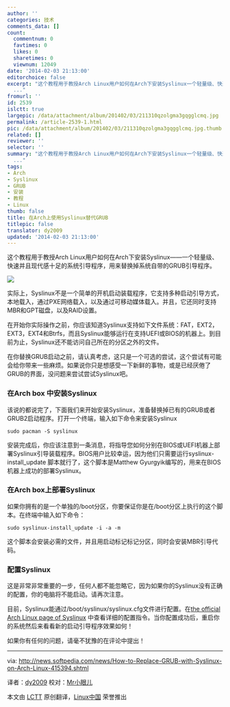 ```yaml
---
author: ''
categories: 技术
comments_data: []
count:
  commentnum: 0
  favtimes: 0
  likes: 0
  sharetimes: 0
  viewnum: 12049
date: '2014-02-03 21:13:00'
editorchoice: false
excerpt: "这个教程用于教授Arch Linux用户如何在Arch下安装Syslinux一个轻量级、快速并且现代感十足的系统引导程序，用来替换掉系统自带的GRUB引导程序。\r\n\r\n实际上，Syslinux不是一个简单的开机启动装载程序，它支持多种启动引
  ..."
fromurl: ''
id: 2539
islctt: true
largepic: /data/attachment/album/201402/03/211310qzolgma3gqgglcmq.jpg
permalink: /article-2539-1.html
pic: /data/attachment/album/201402/03/211310qzolgma3gqgglcmq.jpg.thumb.jpg
related: []
reviewer: ''
selector: ''
summary: "这个教程用于教授Arch Linux用户如何在Arch下安装Syslinux一个轻量级、快速并且现代感十足的系统引导程序，用来替换掉系统自带的GRUB引导程序。\r\n\r\n实际上，Syslinux不是一个简单的开机启动装载程序，它支持多种启动引
  ..."
tags:
- Arch
- Syslinux
- GRUB
- 安装
- 教程
- Linux
thumb: false
title: 在Arch上使用Syslinux替代GRUB
titlepic: false
translator: dy2009
updated: '2014-02-03 21:13:00'
---
```


这个教程用于教授Arch Linux用户如何在Arch下安装Syslinux——一个轻量级、快速并且现代感十足的系统引导程序，用来替换掉系统自带的GRUB引导程序。


![](/data/attachment/album/201402/03/211310qzolgma3gqgglcmq.jpg)


实际上，Syslinux不是一个简单的开机启动装载程序，它支持多种启动引导方式，本地载入，通过PXE网络载入，以及通过可移动媒体载入。并且，它还同时支持MBR和GPT磁盘，以及RAID设置。


在开始你实际操作之前，你应该知道Syslinux支持如下文件系统：FAT，EXT2，EXT3，EXT4和Btrfs，而且Syslinux能够运行在支持UEFI或BIOS的机器上。到目前为止，Syslinux还不能访问自己所在的分区之外的文件。


在你替换GRUB启动之前，请认真考虑，这只是一个可选的尝试，这个尝试有可能会给你带来一些麻烦。如果说你只是想感受一下新鲜的事物，或是已经厌倦了GRUB的界面，没问题来尝试尝试Syslinux吧。


### 在Arch box 中安装Syslinux


该说的都说完了，下面我们来开始安装Syslinux，准备替换掉已有的GRUB或者GRUB2启动程序。打开一个终端，输入如下命令来安装Syslinux



```
sudo pacman -S syslinux

```

安装完成后，你应该注意到一条消息，将指导您如何分别在BIOS或UEFI机器上部署Syslinux引导装载程序。BIOS用户比较幸运，因为他们只需要运行syslinux-install\_update 脚本就行了，这个脚本是Matthew Gyurgyik编写的，用来在BIOS机器上成功的部署Syslinux。


### 在Arch box上部署Syslinux


如果你拥有的是一个单独的/boot分区，你要保证你是在/boot分区上执行的这个脚本。在终端中输入如下命令：



```
sudo syslinux-install_update -i -a -m

```

这个脚本会安装必需的文件，并且用启动标记标记分区，同时会安装MBR引导代码。


### 配置Syslinux


这是非常非常重要的一步，任何人都不能忽略它，因为如果你的Syslinux没有正确的配置，你的电脑将不能启动。请再次注意。


目前，Syslinux能通过/boot/syslinux/syslinux.cfg文件进行配置。在[the official Arch Linux page of Syslinux](https://wiki.archlinux.org/index.php/syslinux#Configuration) 中查看详细的配置指令。当你配置成功后，重启你的系统然后来看看新的启动引导程序效果如何！


如果你有任何的问题，请毫不犹豫的在评论中提出！




---


via: <http://news.softpedia.com/news/How-to-Replace-GRUB-with-Syslinux-on-Arch-Linux-415394.shtml>


译者：[dy2009](https://github.com/dy2009) 校对：[Mr小眼儿](http://blog.csdn.net/tinyeyeser)


本文由 [LCTT](https://github.com/LCTT/TranslateProject) 原创翻译，[Linux中国](http://linux.cn/) 荣誉推出